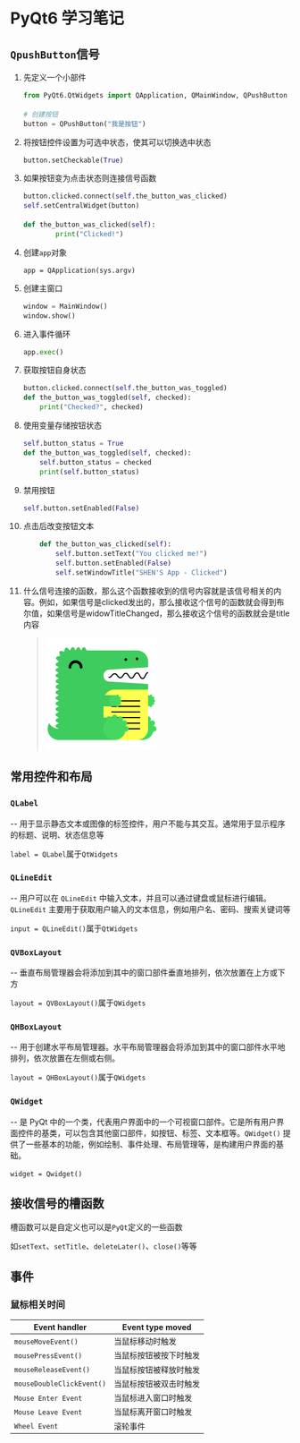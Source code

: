 

# PyQt6 学习笔记

## `QpushButton`信号

1. 先定义一个小部件

   ```python
   from PyQt6.QtWidgets import QApplication, QMainWindow, QPushButton
   
   # 创建按钮
   button = QPushButton("我是按钮")
   ```

2. 将按钮控件设置为可选中状态，使其可以切换选中状态

   ```python
   button.setCheckable(True)
   ```

3. 如果按钮变为点击状态则连接信号函数

   ```python
   button.clicked.connect(self.the_button_was_clicked)
   self.setCentralWidget(button)
   
   def the_button_was_clicked(self):
           print("Clicked!")
   ```

4. 创建`app`对象

   ```python\
   app = QApplication(sys.argv)
   ```

5. 创建主窗口

   ```python
   window = MainWindow()
   window.show()
   ```

6. 进入事件循环

   ```python
   app.exec()
   ```

7. 获取按钮自身状态

   ```python
   button.clicked.connect(self.the_button_was_toggled)
   def the_button_was_toggled(self, checked):
       print("Checked?", checked)
   ```

8. 使用变量存储按钮状态

   ```python
   self.button_status = True
   def the_button_was_toggled(self, checked):
       self.button_status = checked
       print(self.button_status)
   ```

9. 禁用按钮

   ```python
   self.button.setEnabled(False)
   ```

10. 点击后改变按钮文本

    ```python
        def the_button_was_clicked(self):
            self.button.setText("You clicked me!")
            self.button.setEnabled(False)
            self.setWindowTitle("SHEN'S App - Clicked")
    ```

11. 什么信号连接的函数，那么这个函数接收到的信号内容就是该信号相关的内容。例如，如果信号是clicked发出的，那么接收这个信号的函数就会得到布尔值，如果信号是widowTitleChanged，那么接收这个信号的函数就会是title内容

    >![image-20240207130548944](/img/docusaurus.png)

## 常用控件和布局

### `QLabel`

-- 用于显示静态文本或图像的标签控件，用户不能与其交互。通常用于显示程序的标题、说明、状态信息等

`label = QLabel`属于`QtWidgets`

### `QLineEdit`

-- 用户可以在 `QLineEdit` 中输入文本，并且可以通过键盘或鼠标进行编辑。`QLineEdit` 主要用于获取用户输入的文本信息，例如用户名、密码、搜索关键词等

`input = QLineEdit()`属于`QtWidgets`

### `QVBoxLayout`

-- 垂直布局管理器会将添加到其中的窗口部件垂直地排列，依次放置在上方或下方

`layout = QVBoxLayout()`属于`QWidgets`

### `QHBoxLayout`

-- 用于创建水平布局管理器。水平布局管理器会将添加到其中的窗口部件水平地排列，依次放置在左侧或右侧。

`layout = QHBoxLayout()`属于`QWidgets`

### `QWidget`

-- 是 PyQt 中的一个类，代表用户界面中的一个可视窗口部件。它是所有用户界面控件的基类，可以包含其他窗口部件，如按钮、标签、文本框等。`QWidget()` 提供了一些基本的功能，例如绘制、事件处理、布局管理等，是构建用户界面的基础。

`widget = Qwidget()`

## 接收信号的槽函数

槽函数可以是自定义也可以是`PyQt`定义的一些函数

如`setText`、`setTitle`、`deleteLater()`、`close()`等等

## 事件

### 鼠标相关时间

| Event handler             | Event type moved       |
| ------------------------- | ---------------------- |
| `mouseMoveEvent()`        | 当鼠标移动时触发       |
| `mousePressEvent()`       | 当鼠标按钮被按下时触发 |
| `mouseReleaseEvent()`     | 当鼠标按钮被释放时触发 |
| `mouseDoubleClickEvent()` | 当鼠标按钮被双击时触发 |
| `Mouse Enter Event`       | 当鼠标进入窗口时触发   |
| `Mouse Leave Event`       | 当鼠标离开窗口时触发   |
| `Wheel Event`             | 滚轮事件               |

